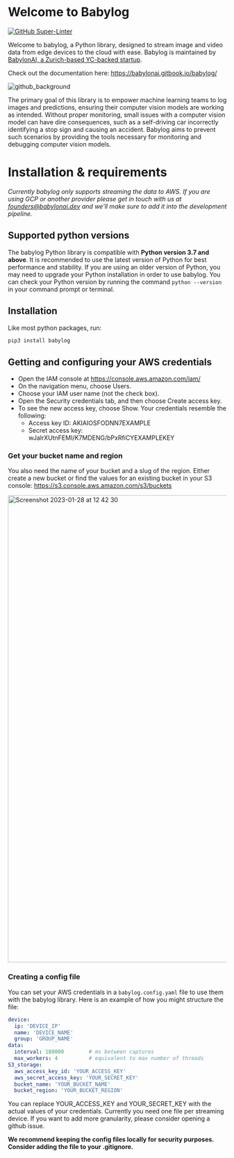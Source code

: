 # Welcome to Babylog

[![GitHub Super-Linter](https://github.com/thebabylonai/babylog/workflows/Lint%20Code%20Base/badge.svg)](https://github.com/marketplace/actions/super-linter)

Welcome to babylog, a Python library, designed to stream image and video data from edge devices to the cloud with ease. Babylog is maintained by [BabylonAI, a Zurich-based YC-backed startup](https://babylonai.dev).

Check out the documentation here: https://babylonai.gitbook.io/babylog/

![github_background](https://user-images.githubusercontent.com/16129326/215295136-a10e6cf7-916a-47a3-a40e-6565a10d4a06.png)

The primary goal of this library is to empower machine learning teams to log images and predictions, ensuring their computer vision models are working as intended. Without proper monitoring, small issues with a computer vision model can have dire consequences, such as a self-driving car incorrectly identifying a stop sign and causing an accident. Babylog aims to prevent such scenarios by providing the tools necessary for monitoring and debugging computer vision models.

# Installation & requirements
_Currently babylog only supports streaming the data to AWS. If you are using GCP or another provider please get in touch with us at founders@babylonai.dev and we'll make sure to add it into the development pipeline._

## Supported python versions
The babylog Python library is compatible with **Python version 3.7 and above**. It is recommended to use the latest version of Python for best performance and stability. If you are using an older version of Python, you may need to upgrade your Python installation in order to use babylog. You can check your Python version by running the command `python --version` in your command prompt or terminal.

## Installation
Like most python packages, run: 

```bash
pip3 install babylog
```

## Getting and configuring your AWS credentials
- Open the IAM console at https://console.aws.amazon.com/iam/
- On the navigation menu, choose Users.
- Choose your IAM user name (not the check box).
- Open the Security credentials tab, and then choose Create access key.
- To see the new access key, choose Show. Your credentials resemble the following:
  - Access key ID: AKIAIOSFODNN7EXAMPLE
  - Secret access key: wJalrXUtnFEMI/K7MDENG/bPxRfiCYEXAMPLEKEY

### Get your bucket name and region
You also need the name of your bucket and a slug of the region. Either create a new bucket or find the values for an existing bucket in your S3 console: https://s3.console.aws.amazon.com/s3/buckets

<img width="1076" alt="Screenshot 2023-01-28 at 12 42 30" src="https://user-images.githubusercontent.com/16129326/215273827-d2260884-4570-4ca2-b46e-9b2c1ca21583.png">

### Creating a config file
You can set your AWS credentials in a `babylog.config.yaml` file to use them with the babylog library. Here is an example of how you might structure the file:

```yaml
device:
  ip: 'DEVICE_IP'
  name: 'DEVICE_NAME'
  group: 'GROUP_NAME'
data:
  interval: 180000        # ms between captures
  max_workers: 4          # equivalent to max number of threads 
S3_storage:
  aws_access_key_id: 'YOUR_ACCESS_KEY'
  aws_secret_access_key: 'YOUR_SECRET_KEY'
  bucket_name: 'YOUR_BUCKET_NAME'
  bucket_region: 'YOUR_BUCKET_REGION'
```

You can replace YOUR_ACCESS_KEY and YOUR_SECRET_KEY with the actual values of your credentials. Currently you need one file per streaming device. If you want to add more granularity, please consider opening a github issue.

**We recommend keeping the config files locally for security purposes. Consider adding the file to your .gitignore.**
